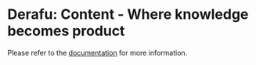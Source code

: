 # Derafu: Content - Where knowledge becomes product

Please refer to the [documentation](https://www.derafu.dev/docs/ui/content) for more information.
